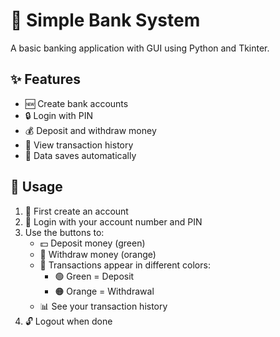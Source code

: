 # 🏦 Simple Bank System

A basic banking application with GUI using Python and Tkinter.

## ✨ Features
- 🆕 Create bank accounts
- 🔒 Login with PIN
- 💰 Deposit and withdraw money
- 📜 View transaction history
- 💾 Data saves automatically

## 🚀 Usage
1. 📝 First create an account
2. 🔑 Login with your account number and PIN
3. Use the buttons to:
   - 💵 Deposit money (green)
   - 🧾 Withdraw money (orange)
   - 🎨 Transactions appear in different colors:
     - 🟢 Green = Deposit
     - 🟠 Orange = Withdrawal
   - 📊 See your transaction history
4. 🔓 Logout when done



